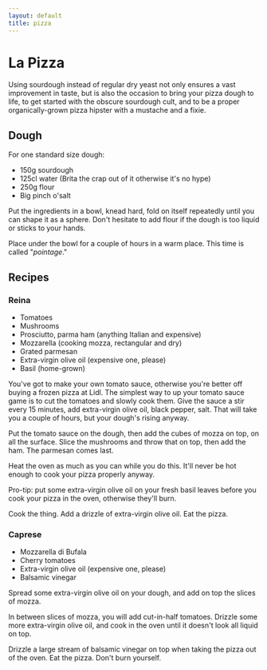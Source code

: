 ```yaml
---
layout: default
title: pizza
---
```


# La Pizza

Using sourdough instead of regular dry yeast not only ensures a vast improvement in taste, but is also the occasion to bring your pizza dough to life, to get started with the obscure sourdough cult, and to be a proper organically-grown pizza hipster with a mustache and a fixie.

## Dough

For one standard size dough:

* 150g sourdough
* 125cl water (Brita the crap out of it otherwise it's no hype)
* 250g flour
* Big pinch o'salt

Put the ingredients in a bowl, knead hard, fold on itself repeatedly until you can shape it as a sphere. Don't hesitate to add flour if the dough is too liquid or sticks to your hands.

Place under the bowl for a couple of hours in a warm place. This time is called "*pointage*."

## Recipes

### Reina

* Tomatoes
* Mushrooms
* Prosciutto, parma ham (anything Italian and expensive)
* Mozzarella (cooking mozza, rectangular and dry)
* Grated parmesan
* Extra-virgin olive oil (expensive one, please)
* Basil (home-grown)

You've got to make your own tomato sauce, otherwise you're better off buying a frozen pizza at Lidl. The simplest way to up your tomato sauce game is to cut the tomatoes and slowly cook them. Give the sauce a stir every 15 minutes, add extra-virgin olive oil, black pepper, salt. That will take you a couple of hours, but your dough's rising anyway.

Put the tomato sauce on the dough, then add the cubes of mozza on top, on all the surface. Slice the mushrooms and throw that on top, then add the ham. The parmesan comes last.

Heat the oven as much as you can while you do this. It'll never be hot enough to cook your pizza properly anyway.

Pro-tip: put some extra-virgin olive oil on your fresh basil leaves before you cook your pizza in the oven, otherwise they'll burn.

Cook the thing. Add a drizzle of extra-virgin olive oil. Eat the pizza.

### Caprese

* Mozzarella di Bufala
* Cherry tomatoes
* Extra-virgin olive oil (expensive one, please)
* Balsamic vinegar

Spread some extra-virgin olive oil on your dough, and add on top the slices of mozza.

In between slices of mozza, you will add cut-in-half tomatoes. Drizzle some more extra-virgin olive oil, and cook in the oven until it doesn't look all liquid on top.

Drizzle a large stream of balsamic vinegar on top when taking the pizza out of the oven. Eat the pizza. Don't burn yourself.
